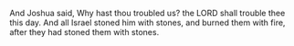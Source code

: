 And Joshua said, Why hast thou troubled us? the LORD shall trouble thee this day. And all Israel stoned him with stones, and burned them with fire, after they had stoned them with stones.
